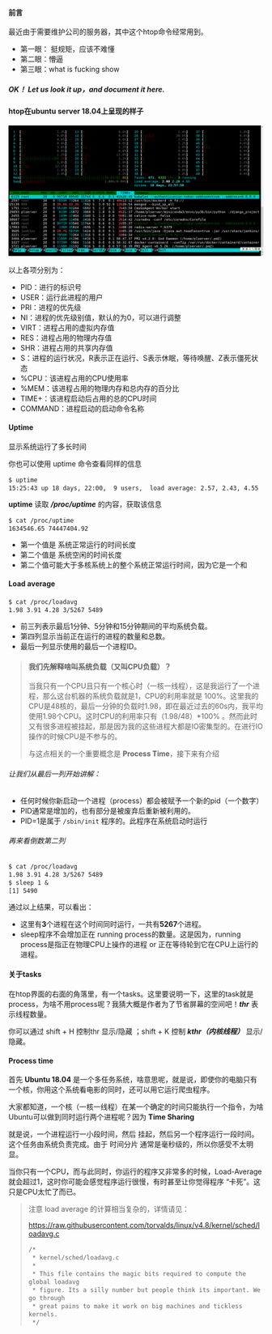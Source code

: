 #### 前言

最近由于需要维护公司的服务器，其中这个htop命令经常用到。

- 第一眼： 挺规矩，应该不难懂
- 第二眼：懵逼
- 第三眼：what is fucking show

##### OK！ Let us look it up，and document it here.

#### htop在ubuntu server 18.04上呈现的样子

![htop picture](pics/1.png)

以上各项分别为：

- PID：进行的标识号
- USER：运行此进程的用户
- PRI：进程的优先级
- NI：进程的优先级别值，默认的为0，可以进行调整
- VIRT：进程占用的虚拟内存值
- RES：进程占用的物理内存值
- SHR：进程占用的共享内存值
- S：进程的运行状况，R表示正在运行、S表示休眠，等待唤醒、Z表示僵死状态
- %CPU：该进程占用的CPU使用率
- %MEM：该进程占用的物理内存和总内存的百分比
- TIME+：该进程启动后占用的总的CPU时间
- COMMAND：进程启动的启动命令名称

#### Uptime

显示系统运行了多长时间

你也可以使用 uptime 命令查看同样的信息

```shell
$ uptime
15:25:43 up 18 days, 22:00,  9 users,  load average: 2.57, 2.43, 4.55
```

**uptime** 读取 ***/proc/uptime*** 的内容，获取该信息

```shell
$ cat /proc/uptime
1634546.65 74447404.92
```

- 第一个值是 系统正常运行的时间长度
- 第二个值是 系统空闲的时间长度
- 第二个值可能大于多核系统上的整个系统正常运行时间，因为它是一个和

#### Load average

```shell
$ cat /proc/loadavg 
1.98 3.91 4.28 3/5267 5489
```

- 前三列表示最后1分钟、5分钟和15分钟期间的平均系统负载。
- 第四列显示当前正在运行的进程的数量和总数。
- 最后一列显示使用的最后一个进程ID。

> #### 我们先解释啥叫系统负载（又叫CPU负载）？
>
> 当我只有一个CPU且只有一个核心时（一核一线程），这是我运行了一个进程，那么这台机器的系统负载就是1，CPU的利用率就是 100%。这里我的CPU是48核的，最后一分钟的负载时1.98，即在最近过去的60s内，我平均使用1.98个CPU。这时CPU的利用率只有（1.98/48）*100% 。然而此时又有很多进程被挂起，那是因为我的这些进程大都是IO密集型的。在进行IO操作的时候CPU是不参与的。
>
> 与这点相关的一个重要概念是 **Process Time**，接下来有介绍

###### 让我们从最后一列开始讲解：

- 任何时候你新启动一个进程（process）都会被赋予一个新的pid（一个数字）
- PID通常是增加的，也有部分是被废弃后重新被利用的。
- PID=1是属于 `/sbin/init` 程序的。此程序在系统启动时运行

###### 再来看倒数第二列 

```shell
$ cat /proc/loadavg 
1.98 3.91 4.28 3/5267 5489
$ sleep 1 &
[1] 5490
```

通过以上结果，可以看出：

- 这里有**3**个进程在这个时间同时运行，一共有**5267**个进程。
- sleep程序不会增加正在 running process的数量。这是因为，running process是指正在物理CPU上操作的进程 or 正在等待轮到它在CPU上运行的进程。



#### 关于tasks

在htop界面的右面的角落里，有一个tasks。这里要说明一下，这里的task就是process，为啥不用process呢？我猜大概是作者为了节省屏幕的空间吧！***thr*** 表示线程数量。

你可以通过 shift + H 控制thr 显示/隐藏 ；shift + K 控制 ***kthr（内核线程）*** 显示/隐藏。



#### Process time

首先 **Ubuntu 18.04** 是一个多任务系统，啥意思呢，就是说，即使你的电脑只有一个核，你用这个系统看电影的同时，还可以用它运行爬虫程序。

大家都知道，一个核（一核一线程）在某一个确定的时间只能执行一个指令，为啥Ubuntu可以做到同时运行两个进程呢？因为 **Time Sharing**

就是说，一个进程运行一小段时间，然后 挂起，然后另一个程序运行一段时间。这个任务由系统负责完成。由于 时间分片 通常是毫秒级的，所以你感受不太明显。

当你只有一个CPU，而与此同时，你运行的程序又非常多的时候，Load-Average 就会超过1，这时你可能会感觉程序运行很慢，有时甚至让你觉得程序 “卡死”。这只是CPU太忙了而已。

> 注意 load average 的计算相当复杂的，详情请见：
>
> https://raw.githubusercontent.com/torvalds/linux/v4.8/kernel/sched/loadavg.c
>
> ```man
> /*
>  * kernel/sched/loadavg.c
>  *
>  * This file contains the magic bits required to compute the global loadavg
>  * figure. Its a silly number but people think its important. We go through
>  * great pains to make it work on big machines and tickless kernels.
>  */
> ```







